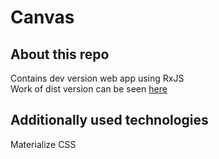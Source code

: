 # Canvas

## About this repo

Contains dev version web app using RxJS  
Work of dist version can be seen [here](https://vladimircherevko.github.io/works/canvas)

## Additionally used technologies

Materialize CSS
